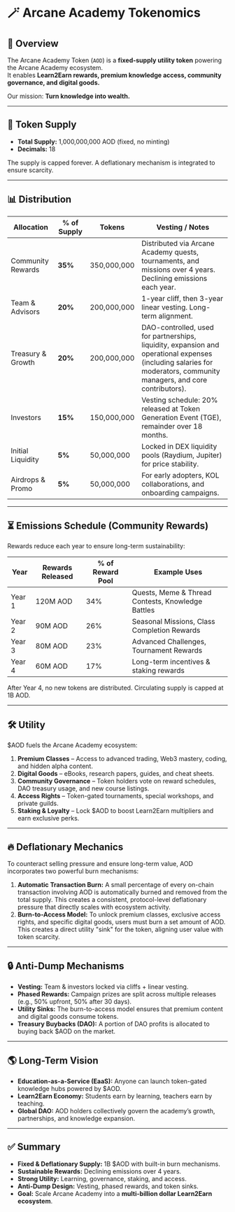# 🪄 Arcane Academy Tokenomics

## 📌 Overview
The Arcane Academy Token (`AOD`) is a **fixed-supply utility token** powering the Arcane Academy ecosystem.  
It enables **Learn2Earn rewards, premium knowledge access, community governance, and digital goods.**

Our mission: **Turn knowledge into wealth.**

---

## 🔢 Token Supply
- **Total Supply:** 1,000,000,000 AOD (fixed, no minting)  
- **Decimals:** 18  

The supply is capped forever. A deflationary mechanism is integrated to ensure scarcity.

---

## 📊 Distribution
| Allocation        | % of Supply | Tokens         | Vesting / Notes |
|-------------------|-------------|----------------|-----------------|
| Community Rewards | **35%** | 350,000,000    | Distributed via Arcane Academy quests, tournaments, and missions over 4 years. Declining emissions each year. |
| Team & Advisors   | **20%** | 200,000,000    | 1-year cliff, then 3-year linear vesting. Long-term alignment. |
| Treasury & Growth | **20%** | 200,000,000    | DAO-controlled, used for partnerships, liquidity, expansion and operational expenses (including salaries for moderators, community managers, and core contributors). |
| Investors         | **15%** | 150,000,000    | Vesting schedule: 20% released at Token Generation Event (TGE), remainder over 18 months. |
| Initial Liquidity | **5%** | 50,000,000     | Locked in DEX liquidity pools (Raydium, Jupiter) for price stability. |
| Airdrops & Promo  | **5%** | 50,000,000     | For early adopters, KOL collaborations, and onboarding campaigns. |

---

## ⏳ Emissions Schedule (Community Rewards)
Rewards reduce each year to ensure long-term sustainability:  

| Year | Rewards Released | % of Reward Pool | Example Uses |
|------|------------------|------------------|--------------|
| Year 1 | 120M AOD | 34% | Quests, Meme & Thread Contests, Knowledge Battles |
| Year 2 | 90M AOD  | 26% | Seasonal Missions, Class Completion Rewards |
| Year 3 | 80M AOD  | 23% | Advanced Challenges, Tournament Rewards |
| Year 4 | 60M AOD  | 17% | Long-term incentives & staking rewards |

After Year 4, no new tokens are distributed. Circulating supply is capped at 1B AOD.

---

## 🛠️ Utility
$AOD fuels the Arcane Academy ecosystem:

1. **Premium Classes** – Access to advanced trading, Web3 mastery, coding, and hidden alpha content.  
2. **Digital Goods** – eBooks, research papers, guides, and cheat sheets.  
3. **Community Governance** – Token holders vote on reward schedules, DAO treasury usage, and new course listings.  
4. **Access Rights** – Token-gated tournaments, special workshops, and private guilds.  
5. **Staking & Loyalty** – Lock $AOD to boost Learn2Earn multipliers and earn exclusive perks.  

---

## 🔥 Deflationary Mechanics
To counteract selling pressure and ensure long-term value, AOD incorporates two powerful burn mechanisms:

1.  **Automatic Transaction Burn:** A small percentage of every on-chain transaction involving AOD is automatically burned and removed from the total supply. This creates a consistent, protocol-level deflationary pressure that directly scales with ecosystem activity.
2.  **Burn-to-Access Model:** To unlock premium classes, exclusive access rights, and specific digital goods, users must burn a set amount of AOD. This creates a direct utility "sink" for the token, aligning user value with token scarcity.

---

## 🔒 Anti-Dump Mechanisms
- **Vesting:** Team & investors locked via cliffs + linear vesting.  
- **Phased Rewards:** Campaign prizes are split across multiple releases (e.g., 50% upfront, 50% after 30 days).  
- **Utility Sinks:** The burn-to-access model ensures that premium content and digital goods consume tokens.  
- **Treasury Buybacks (DAO):** A portion of DAO profits is allocated to buying back $AOD on the market.  

---

## 🌎 Long-Term Vision
- **Education-as-a-Service (EaaS):** Anyone can launch token-gated knowledge hubs powered by $AOD.  
- **Learn2Earn Economy:** Students earn by learning, teachers earn by teaching.  
- **Global DAO:** AOD holders collectively govern the academy’s growth, partnerships, and knowledge expansion.  

---

## ✅ Summary
- **Fixed & Deflationary Supply:** 1B $AOD with built-in burn mechanisms.  
- **Sustainable Rewards:** Declining emissions over 4 years.  
- **Strong Utility:** Learning, governance, staking, and access.  
- **Anti-Dump Design:** Vesting, phased rewards, and token sinks.  
- **Goal:** Scale Arcane Academy into a **multi-billion dollar Learn2Earn ecosystem**.
